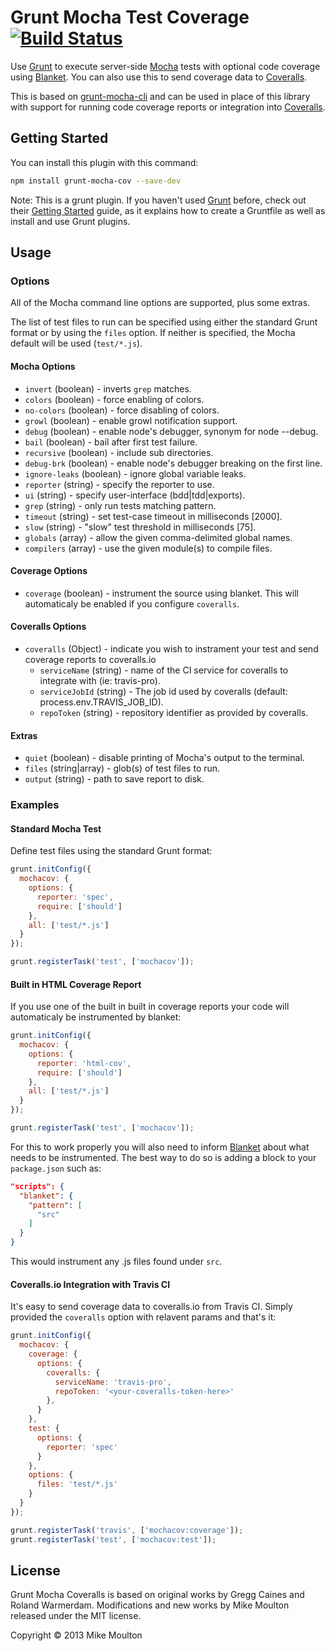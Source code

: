 # Grunt Mocha Test Coverage [![Build Status][travis-image]][travis]

Use [Grunt][] to execute server-side [Mocha][] tests with optional code coverage using [Blanket][]. You can also use this to send coverage data to [Coveralls][].

This is based on [grunt-mocha-cli][] and can be used in place of this library with support for running code coverage reports or integration into [Coveralls][].


Getting Started
---------------
You can install this plugin with this command:

```bash
npm install grunt-mocha-cov --save-dev
```

Note: This is a grunt plugin. If you haven't used [Grunt][] before, check out their [Getting Started][] guide, as it explains how to create a Gruntfile as well as install and use Grunt plugins.

Usage
-----

### Options ###
All of the Mocha command line options are supported, plus some extras.

The list of test files to run can be specified using either the standard Grunt format or by using the `files` option. If neither is specified, the Mocha default will be used (`test/*.js`).

#### Mocha Options ####
* `invert` (boolean) - inverts `grep` matches.
* `colors` (boolean) - force enabling of colors.
* `no-colors` (boolean) - force disabling of colors.
* `growl` (boolean) - enable growl notification support.
* `debug` (boolean) - enable node's debugger, synonym for node --debug.
* `bail` (boolean) - bail after first test failure.
* `recursive` (boolean) - include sub directories.
* `debug-brk` (boolean) - enable node's debugger breaking on the first line.
* `ignore-leaks` (boolean) - ignore global variable leaks.
* `reporter` (string) - specify the reporter to use.
* `ui` (string) - specify user-interface (bdd|tdd|exports).
* `grep` (string) - only run tests matching pattern.
* `timeout` (string) - set test-case timeout in milliseconds [2000].
* `slow` (string) - "slow" test threshold in milliseconds [75].
* `globals` (array) - allow the given comma-delimited global names.
* `compilers` (array) - use the given module(s) to compile files.

#### Coverage Options ####
* `coverage` (boolean) - instrument the source using blanket. This will automaticaly be enabled if you configure `coveralls`.

#### Coveralls Options ####
* `coveralls` (Object) - indicate you wish to instrament your test and send coverage reports to coveralls.io
  * `serviceName` (string) - name of the CI service for coveralls to integrate with (ie: travis-pro).
  * `serviceJobId` (string) - The job id used by coveralls (default: process.env.TRAVIS_JOB_ID).
  * `repoToken` (string) - repository identifier as provided by coveralls.

#### Extras ####
* `quiet` (boolean) - disable printing of Mocha's output to the terminal.
* `files` (string|array) - glob(s) of test files to run.
* `output` (string) - path to save report to disk.


### Examples ###

#### Standard Mocha Test ####

Define test files using the standard Grunt format:

```javascript
grunt.initConfig({
  mochacov: {
    options: {
      reporter: 'spec',
      require: ['should']
    },
    all: ['test/*.js']
  }
});

grunt.registerTask('test', ['mochacov']);
```

#### Built in HTML Coverage Report ####

If you use one of the built in built in coverage reports your code will automaticaly be instrumented by blanket:

```javascript
grunt.initConfig({
  mochacov: {
    options: {
      reporter: 'html-cov',
      require: ['should']
    },
    all: ['test/*.js']
  }
});

grunt.registerTask('test', ['mochacov']);
```

For this to work properly you will also need to inform [Blanket][] about what needs to be instrumented. The best way to do so is adding a block to your `package.json` such as:

```json
"scripts": {
  "blanket": {
    "pattern": [
      "src"
    ]
  }
}
```
This would instrument any .js files found under `src`.


#### Coveralls.io Integration with Travis CI ####

It's easy to send coverage data to coveralls.io from Travis CI. Simply provided the `coveralls` option with relavent params and that's it:

```javascript
grunt.initConfig({
  mochacov: {
    coverage: {
      options: {
        coveralls: {
          serviceName: 'travis-pro',
          repoToken: '<your-coveralls-token-here>'
        },
      }
    },
    test: {
      options: {
        reporter: 'spec'
      }
    },
    options: {
      files: 'test/*.js'
    }
  }
});

grunt.registerTask('travis', ['mochacov:coverage']);
grunt.registerTask('test', ['mochacov:test']);
```

License
-------
Grunt Mocha Coveralls is based on original works by Gregg Caines and Roland Warmerdam.
Modifications and new works by Mike Moulton released under the MIT license.

Copyright © 2013 Mike Moulton


[Mocha]: http://visionmedia.github.com/mocha/
[Grunt]: http://gruntjs.com/
[Blanket]: http://blanketjs.org/
[Coveralls]: https://coveralls.io
[Getting Started]: http://gruntjs.com/getting-started
[grunt-mocha-cli]: https://github.com/Rowno/grunt-mocha-cli
[travis]: http://travis-ci.org/mmoulton/grunt-mocha-cov
[travis-image]: https://secure.travis-ci.org/mmoulton/grunt-mocha-cov.png?branch=master
